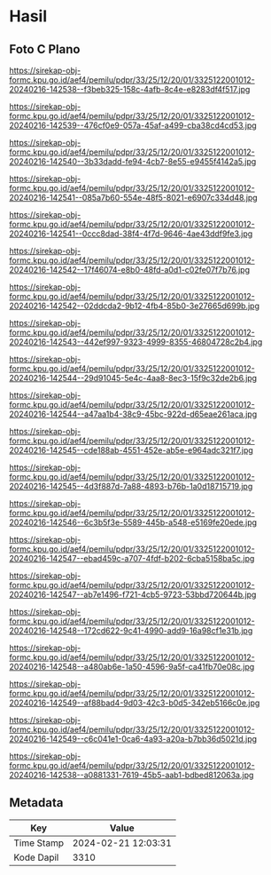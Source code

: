 # Hasil

## Foto C Plano

https://sirekap-obj-formc.kpu.go.id/aef4/pemilu/pdpr/33/25/12/20/01/3325122001012-20240216-142538--f3beb325-158c-4afb-8c4e-e8283df4f517.jpg

https://sirekap-obj-formc.kpu.go.id/aef4/pemilu/pdpr/33/25/12/20/01/3325122001012-20240216-142539--476cf0e9-057a-45af-a499-cba38cd4cd53.jpg

https://sirekap-obj-formc.kpu.go.id/aef4/pemilu/pdpr/33/25/12/20/01/3325122001012-20240216-142540--3b33dadd-fe94-4cb7-8e55-e9455f4142a5.jpg

https://sirekap-obj-formc.kpu.go.id/aef4/pemilu/pdpr/33/25/12/20/01/3325122001012-20240216-142541--085a7b60-554e-48f5-8021-e6907c334d48.jpg

https://sirekap-obj-formc.kpu.go.id/aef4/pemilu/pdpr/33/25/12/20/01/3325122001012-20240216-142541--0ccc8dad-38f4-4f7d-9646-4ae43ddf9fe3.jpg

https://sirekap-obj-formc.kpu.go.id/aef4/pemilu/pdpr/33/25/12/20/01/3325122001012-20240216-142542--17f46074-e8b0-48fd-a0d1-c02fe07f7b76.jpg

https://sirekap-obj-formc.kpu.go.id/aef4/pemilu/pdpr/33/25/12/20/01/3325122001012-20240216-142542--02ddcda2-9b12-4fb4-85b0-3e27665d699b.jpg

https://sirekap-obj-formc.kpu.go.id/aef4/pemilu/pdpr/33/25/12/20/01/3325122001012-20240216-142543--442ef997-9323-4999-8355-46804728c2b4.jpg

https://sirekap-obj-formc.kpu.go.id/aef4/pemilu/pdpr/33/25/12/20/01/3325122001012-20240216-142544--29d91045-5e4c-4aa8-8ec3-15f9c32de2b6.jpg

https://sirekap-obj-formc.kpu.go.id/aef4/pemilu/pdpr/33/25/12/20/01/3325122001012-20240216-142544--a47aa1b4-38c9-45bc-922d-d65eae261aca.jpg

https://sirekap-obj-formc.kpu.go.id/aef4/pemilu/pdpr/33/25/12/20/01/3325122001012-20240216-142545--cde188ab-4551-452e-ab5e-e964adc321f7.jpg

https://sirekap-obj-formc.kpu.go.id/aef4/pemilu/pdpr/33/25/12/20/01/3325122001012-20240216-142545--4d3f887d-7a88-4893-b76b-1a0d18715719.jpg

https://sirekap-obj-formc.kpu.go.id/aef4/pemilu/pdpr/33/25/12/20/01/3325122001012-20240216-142546--6c3b5f3e-5589-445b-a548-e5169fe20ede.jpg

https://sirekap-obj-formc.kpu.go.id/aef4/pemilu/pdpr/33/25/12/20/01/3325122001012-20240216-142547--ebad459c-a707-4fdf-b202-6cba5158ba5c.jpg

https://sirekap-obj-formc.kpu.go.id/aef4/pemilu/pdpr/33/25/12/20/01/3325122001012-20240216-142547--ab7e1496-f721-4cb5-9723-53bbd720644b.jpg

https://sirekap-obj-formc.kpu.go.id/aef4/pemilu/pdpr/33/25/12/20/01/3325122001012-20240216-142548--172cd622-9c41-4990-add9-16a98cf1e31b.jpg

https://sirekap-obj-formc.kpu.go.id/aef4/pemilu/pdpr/33/25/12/20/01/3325122001012-20240216-142548--a480ab6e-1a50-4596-9a5f-ca41fb70e08c.jpg

https://sirekap-obj-formc.kpu.go.id/aef4/pemilu/pdpr/33/25/12/20/01/3325122001012-20240216-142549--af88bad4-9d03-42c3-b0d5-342eb5166c0e.jpg

https://sirekap-obj-formc.kpu.go.id/aef4/pemilu/pdpr/33/25/12/20/01/3325122001012-20240216-142549--c6c041e1-0ca6-4a93-a20a-b7bb36d5021d.jpg

https://sirekap-obj-formc.kpu.go.id/aef4/pemilu/pdpr/33/25/12/20/01/3325122001012-20240216-142538--a0881331-7619-45b5-aab1-bdbed812063a.jpg


## Metadata

| Key        | Value               |
| ---------- | ------------------- |
| Time Stamp | 2024-02-21 12:03:31 |
| Kode Dapil | 3310                |



